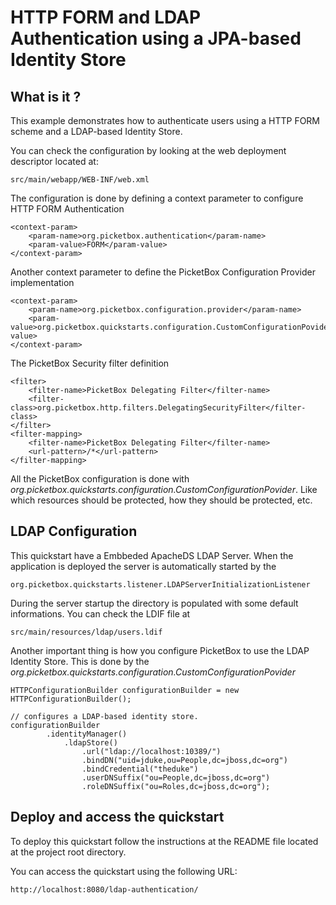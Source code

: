 HTTP FORM and LDAP Authentication using a JPA-based Identity Store
===================

What is it ?
-----------

This example demonstrates how to authenticate users using a HTTP FORM scheme and a LDAP-based Identity Store.  

You can check the configuration by looking at the web deployment descriptor located at:

	src/main/webapp/WEB-INF/web.xml

The configuration is done by defining a context parameter to configure HTTP FORM Authentication

	<context-param>
		<param-name>org.picketbox.authentication</param-name>
		<param-value>FORM</param-value>
	</context-param>
	
Another context parameter to define the PicketBox Configuration Provider implementation

	<context-param>
		<param-name>org.picketbox.configuration.provider</param-name>
		<param-value>org.picketbox.quickstarts.configuration.CustomConfigurationPovider</param-value>
	</context-param>

The PicketBox Security filter definition

	<filter>
		<filter-name>PicketBox Delegating Filter</filter-name>
		<filter-class>org.picketbox.http.filters.DelegatingSecurityFilter</filter-class>
	</filter>
	<filter-mapping>
		<filter-name>PicketBox Delegating Filter</filter-name>
		<url-pattern>/*</url-pattern>
	</filter-mapping>
	
All the PicketBox configuration is done with *org.picketbox.quickstarts.configuration.CustomConfigurationPovider*. Like which resources should be protected, how they should be protected, etc.

LDAP Configuration
-----------

This quickstart have a Embbeded ApacheDS LDAP Server. When the application is deployed the server is automatically started by the 

	org.picketbox.quickstarts.listener.LDAPServerInitializationListener

During the server startup the directory is populated with some default informations. You can check the LDIF file at 

	src/main/resources/ldap/users.ldif
	
Another important thing is how you configure PicketBox to use the LDAP Identity Store. This is done by the *org.picketbox.quickstarts.configuration.CustomConfigurationPovider*

	HTTPConfigurationBuilder configurationBuilder = new HTTPConfigurationBuilder();
        
	// configures a LDAP-based identity store.
    configurationBuilder
            .identityManager()
                .ldapStore()
                    .url("ldap://localhost:10389/")
                    .bindDN("uid=jduke,ou=People,dc=jboss,dc=org")
                    .bindCredential("theduke")
                    .userDNSuffix("ou=People,dc=jboss,dc=org")
                    .roleDNSuffix("ou=Roles,dc=jboss,dc=org");
    
Deploy and access the quickstart
-----------

To deploy this quickstart follow the instructions at the README file located at the project root directory.

You can access the quickstart using the following URL:

	http://localhost:8080/ldap-authentication/